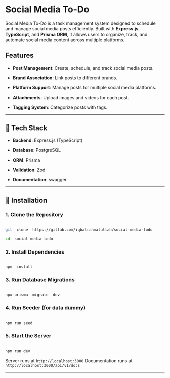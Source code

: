 # Social Media To-Do

Social Media To-Do is a task management system designed to schedule and manage social media posts efficiently. Built with **Express.js**, **TypeScript**, and **Prisma ORM**, it allows users to organize, track, and automate social media content across multiple platforms.

## Features

- **Post Management**: Create, schedule, and track social media posts.

- **Brand Association**: Link posts to different brands.

- **Platform Support**: Manage posts for multiple social media platforms.

- **Attachments**: Upload images and videos for each post.

- **Tagging System**: Categorize posts with tags.

---

## 📌 Tech Stack

- **Backend**: Express.js (TypeScript)

- **Database**: PostgreSQL

- **ORM**: Prisma

- **Validation**: Zod

- **Documentation**: swagger

---

## 🚀 Installation

### 1. Clone the Repository

```bash

git  clone  https://gitlab.com/iqbalrahmatullah/social-media-todo

cd  social-media-todo

```

### 2. Install Dependencies

```bash

npm  install

```

### 3. Run Database Migrations

```bash

npx prisma  migrate  dev

```

### 4. Run Seeder (for data dummy)

```bash

npm run seed

```

### 5. Start the Server

```bash

npm run dev

```

Server runs at `http://localhost:3000`
Documentation runs at `http://localhost:3000/api/v1/docs`

---
